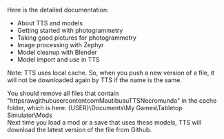 Here is the detailed documentation:
- About TTS and models
- Getting started with photogrammetry
- Taking good pictures for photogrammetry
- Image processing with Zephyr
- Model cleanup with Blender
- Model import and use in TTS


Note: TTS uses local cache. So, when you push a new version of a file, it will not be downloaded again by TTS if the name is the same.

You should remove all files that contain "httpsrawgithubusercontentcomMautibusuTTSNecromunda" in the cache folder, which is here:
{USER}\Documents\My Games\Tabletop Simulator\Mods\
Next time you load a mod or a save that uses these models, TTS will download the latest version of the file from Github.